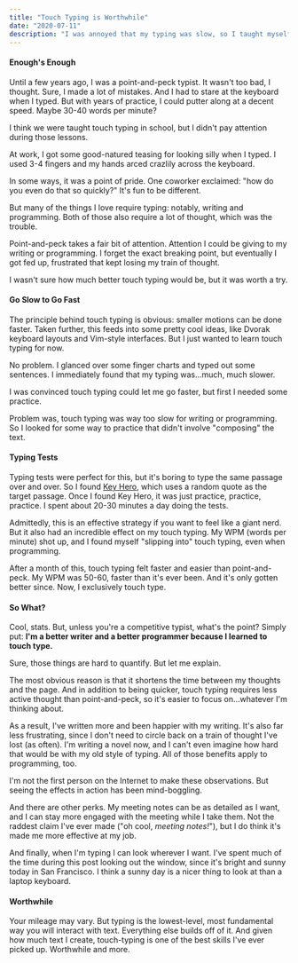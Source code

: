 ```yaml
---
title: "Touch Typing is Worthwhile"
date: "2020-07-11"
description: "I was annoyed that my typing was slow, so I taught myself to touch type. And what a change it's been."
---
```


#### Enough's Enough
Until a few years ago, I was a point-and-peck typist. It wasn't too bad, I thought. Sure, I made a lot of mistakes. And I had to stare at the keyboard when I typed. But with years of practice, I could putter along at a decent speed. Maybe 30-40 words per minute?

I think we were taught touch typing in school, but I didn't pay attention during those lessons.

At work, I got some good-natured teasing for looking silly when I typed. I used 3-4 fingers and my hands arced crazlily across the keyboard. 

In some ways, it was a point of pride. One coworker exclaimed: "how do you even do that so quickly?" It's fun to be different.

But many of the things I love require typing: notably, writing and programming. Both of those also require a lot of thought, which was the trouble.

Point-and-peck takes a fair bit of attention. Attention I could be giving to my writing or programming. I forget the exact breaking point, but eventually I got fed up, frustrated that kept losing my train of thought.

I wasn't sure how much better touch typing would be, but it was worth a try.

#### Go Slow to Go Fast

The principle behind touch typing is obvious: smaller motions can be done faster. Taken further, this feeds into some pretty cool ideas, like Dvorak keyboard layouts and Vim-style interfaces. But I just wanted to learn touch typing for now.

No problem. I glanced over some finger charts and typed out some sentences. I immediately found that my typing was...much, much slower.

I was convinced touch typing could let me go faster, but first I needed some practice.

Problem was, touch typing was way too slow for writing or programming. So I looked for some way to practice that didn't involve "composing" the text.

#### Typing Tests

Typing tests were perfect for this, but it's boring to type the same passage over and over. So I found [Key Hero](https://www.keyhero.com/free-typing-test/), which uses a random quote as the target passage. Once I found Key Hero, it was just practice, practice, practice. I spent about 20-30 minutes a day doing the tests. 

Admittedly, this is an effective strategy if you want to feel like a giant nerd. But it also had an incredible effect on my touch typing. My WPM (words per minute) shot up, and I found myself "slipping into" touch typing, even when programming. 

After a month of this, touch typing felt faster and easier than point-and-peck. My WPM was 50-60, faster than it's ever been. And it's only gotten better since. Now, I exclusively touch type. 

#### So What?

Cool, stats. But, unless you're a competitive typist, what's the point? Simply put: **I'm a better writer and a better programmer because I learned to touch type.**

Sure, those things are hard to quantify. But let me explain.

The most obvious reason is that it shortens the time between my thoughts and the page. And in addition to being quicker, touch typing requires less active thought than point-and-peck, so it's easier to focus on...whatever I'm thinking about. 

As a result, I've written more and been happier with my writing. It's also far less frustrating, since I don't need to circle back on a train of thought I've lost (as often). I'm writing a novel now, and I can't even imagine how hard that would be with my old style of typing. All of those benefits apply to programming, too.

I'm not the first person on the Internet to make these observations. But seeing the effects in action has been mind-boggling.

And there are other perks. My meeting notes can be as detailed as I want, and I can stay more engaged with the meeting while I take them. Not the raddest claim I've ever made ("oh cool, _meeting notes!_"), but I do think it's made me more effective at my job.

And finally, when I'm typing I can look wherever I want. I've spent much of the time during this post looking out the window, since it's bright and sunny today in San Francisco. I think a sunny day is a nicer thing to look at than a laptop keyboard. 

#### Worthwhile

Your mileage may vary. But typing is the lowest-level, most fundamental way you will interact with text. Everything else builds off of it. And given how much text I create, touch-typing is one of the best skills I've ever picked up. Worthwhile and more.